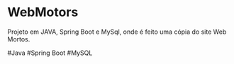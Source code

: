 # WebMotors
Projeto em JAVA, Spring Boot e MySql, onde é feito uma cópia do site Web Mortos.


#Java
#Spring Boot
#MySQL
